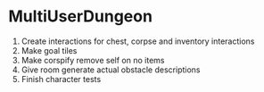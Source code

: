 # MultiUserDungeon

1. Create interactions for chest, corpse and inventory interactions
2. Make goal tiles
3. Make corspify remove self on no items
4. Give room generate actual obstacle descriptions
5. Finish character tests